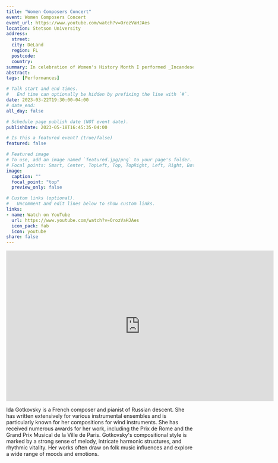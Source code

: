 ```yaml
---
title: "Women Composers Concert"
event: Women Composers Concert
event_url: https://www.youtube.com/watch?v=OrozVaHJAes
location: Stetson University
address:
  street:
  city: DeLand
  region: FL
  postcode:
  country:
summary: In celebration of Women's History Month I performed _Incandesence_ by Ida Gotkovsky with Kristie Born. Ida Gotkovsky is a French composer and pianist of Russian descent. She has written extensively for various instrumental ensembles and is particularly known for her compositions for wind instruments.
abstract:
tags: [Performances]

# Talk start and end times.
#   End time can optionally be hidden by prefixing the line with `#`.
date: 2023-03-22T19:30:00-04:00
# date_end: 
all_day: false

# Schedule page publish date (NOT event date).
publishDate: 2023-05-18T16:45:35-04:00

# Is this a featured event? (true/false)
featured: false

# Featured image
# To use, add an image named `featured.jpg/png` to your page's folder. 
# Focal points: Smart, Center, TopLeft, Top, TopRight, Left, Right, BottomLeft, Bottom, BottomRight.
image:
  caption: ""
  focal_point: "top"
  preview_only: false

# Custom links (optional).
#   Uncomment and edit lines below to show custom links.
links:
- name: Watch on YouTube
  url: https://www.youtube.com/watch?v=OrozVaHJAes
  icon_pack: fab
  icon: youtube
share: false
---
```

<iframe width="720" height="405" src="https://www.youtube.com/embed/OrozVaHJAes?start=1434" title="YouTube video player" frameborder="0" allow="accelerometer; autoplay; clipboard-write; encrypted-media; gyroscope; picture-in-picture; web-share" allowfullscreen></iframe>

Ida Gotkovsky is a French composer and pianist of Russian descent. She has written extensively for various instrumental ensembles and is particularly known for her compositions for wind instruments. She has received numerous awards for her work, including the Prix de Rome and the Grand Prix Musical de la Ville de Paris. Gotkovsky's compositional style is marked by a strong sense of melody, intricate harmonic structures, and rhythmic vitality. Her works often draw on folk music influences and explore a wide range of moods and emotions.